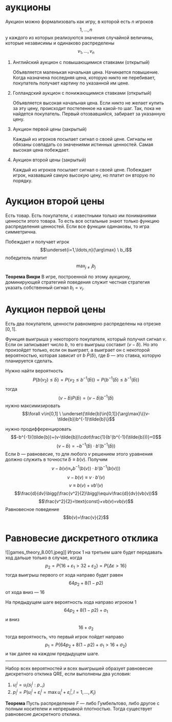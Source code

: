 # аукционы

Аукцион можно формализовать как игру, в которой есть $n$ игроков
$$1,\ldots,n$$
у каждого из которых реализуются значения случайной величины, которые независимы и одинаково распределены
$$v_1,\ldots,v_n$$

1. Английский аукцион с повышающимися ставками (открытый)
   
   Объявляется маленькая начальная цена. Начинается повышение. Когда назначена последняя цена, которую никто не перебивает, покупатель получает картину по указанной им цене.
   
2. Голландский аукцион с понижающимися ставками (открытый)
   
   Объявляется высокая начальная цена.
   Если никто не желает купить за эту цену, происходит постепенное на какой-то шаг. Так, пока не найдется покупатель. Первый отозвавшийся, забирает за указанную цену.

3. Аукцион первой цены (закрытый)
   
   Каждый из игроков посылает сигнал о своей цене. Сигналы не обязаны совпадать со значениями истинных ценностей. Самая высокая цена побеждает.

4. Аукцион второй цены (закрытый)
   
   Каждый из игроков посылает сигнал о своей цене. Побеждает игрок, назвавший самую высокую цену, но платит он вторую по порядку.

# Аукцион второй цены

Есть товар. Есть покупатели, с известными только им пониманиями ценности этого товара. То есть все остальные знают только функцию распределения ценностей. Если все функции одинаковы, то игра симметрична.

Побеждает и получает игрок
$$\underset{i=1,\ldots,n}{\arg\max} \ b_i$$
победитель платит
$$\max_{j\ne i}b_j$$

**Теорема Викри**
В игре, построенной по этому аукциону, доминирующей стратегией поведения служит честная стратегия указать собственный сигнал $b_i=v_i$.

# Аукцион первой цены

Есть два покупателя, ценности равномерно распределены на отрезке $[0,1]$.

Функция выигрыша у некоторого покупателя, который получил сигнал $v$. Если он записывает число $b$, то его выигрыш составит $(v-\tilde{b})$. Но это произойдет только, если он выиграет, а выиграет он с некоторой вероятностью, которая зависит от $b$ $P\langle \tilde{b}\rangle$, где $\tilde{b}$ — это ставка, которую планируется сделать.

Нужно найти вероятность
$$P\{b(v_2)\le \tilde{b}\}=P\{v_2\le b^{-1}(\tilde{b})\}=P\{b^{-1}(\tilde{b})\le b^{-1}(\tilde{b})\}$$
тогда
$$(v-\tilde{b})P\langle \tilde{b}\rangle=(v-\tilde{b})b^{-1}(\tilde{b})$$
нужно максимизировать
$$\forall v\in[0,1] \ \underset{\tilde{b}\in[0,1]}{\arg\max}\{(v-\tilde{b})b^{-1}\tilde{b}\}$$

нужно продифференцировать
$$-b^{-1}(\tilde{b})+(v-\tilde{b})\cdot\frac{1}{b'(b^{-1}(\tilde{b}))}=0$$
$$(v-\tilde{b})=-b^{-1}(\tilde{b})\cdot b'(b^{-1}(\tilde{b}))$$
Если $b$ — равновесие, то для любого $v$ решением этого уравнения должно служить в точности $\tilde{b}\equiv b(v)$. Получим
$$v-b(v)\equiv_v b^{-1}(b(v))\cdot b'(b^{-1}(b(v)))$$
$$v-b(v)\equiv v \cdot b'(v)$$
$$v\equiv b(v)+vb'(v)$$
$$\frac{d}{dv}\bigg(\frac{v^2}{2}\bigg)\equiv\frac{d}{dv}(vb(v))$$
$$\frac{v^2}{2}=\text{const}+vb(v)=vb(v)$$
Равновесное поведение
$$b(v)=\frac{v}{2}$$

# Равновесие дискретного отклика

![[games_theory_8.001.jpeg]]
Игрок 1 на третьем шаге будет передавать ход дальше только в случае, когда
$$p_2=P\{16+\varepsilon_1 > 32+\varepsilon_2\}=P\{\Delta\varepsilon>16\}$$
тогда выигрыш первого от хода направо будет равен
$$64p_2+8(1-p2)$$
от хода вниз — 16

На предыдущем шаге вероятность хода направо игроком 1
$$64p_2+8(1-p2)+\sigma_1$$
и вниз
$$16+\sigma_2$$
тогда вероятность, что первый игрок пойдет направо
$$p_1=P\{64p_2+8(1-p2)+\sigma_1>16+\sigma_2\}$$
и так далее на каждом предыдущем шаге.




---
Набор всех вероятностей и всех выигрышей образует равновесие дискретного отклика QRE, если выполнены два условия:
1. $u_i^j=u_i(s_i^j:p_{-i})$
2. $p_i^j=P(u_i^j+\varepsilon_i^j= \max u_i^l+\varepsilon_i^l, l=1,\ldots,K_i)$

**Теорема**
Пусть распределение $F$ — либо Гумбельтово, либо другое с полным носителем и непрерывной плотностью. Тогда существует равновесие дискретного отклика.
